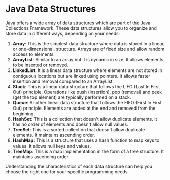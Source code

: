 # Java Data Structures

Java offers a wide array of data structures which are part of the Java Collections Framework. These data structures allow you to organize and store data in different ways, depending on your needs.

1. **Array**: This is the simplest data structure where data is stored in a linear, or one-dimensional, structure. Arrays are of fixed size and allow random access to elements.
2. **ArrayList**: Similar to an array but it is dynamic in size. It allows elements to be inserted or removed.
3. **LinkedList**: It is a linear data structure where elements are not stored in contiguous locations but are linked using pointers. It allows faster insertion and removal compared to an ArrayList.
4. **Stack**: This is a linear data structure that follows the LIFO (Last In First Out) principle. Operations like push (insertion), pop (removal) and peek (get the top element) are typically performed on a stack.
5. **Queue**: Another linear data structure that follows the FIFO (First In First Out) principle. Elements are added at the end and removed from the beginning.
6. **HashSet**: This is a collection that doesn't allow duplicate elements. It has no order of elements and doesn't allow null values.
7. **TreeSet**: This is a sorted collection that doesn't allow duplicate elements. It maintains ascending order.
8. **HashMap**: This is a structure that uses a hash function to map keys to values. It allows null keys and values.
9. **TreeMap**: This is a map implementation in the form of a tree structure. It maintains ascending order.

Understanding the characteristics of each data structure can help you choose the right one for your specific programming needs.

